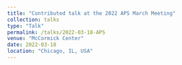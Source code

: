 ```yaml
---
title: "Contributed talk at the 2022 APS March Meeting"
collection: talks
type: "Talk"
permalink: /talks/2022-03-18-APS
venue: "McCormick Center"
date: 2022-03-18
location: "Chicago, IL, USA"
---
```


